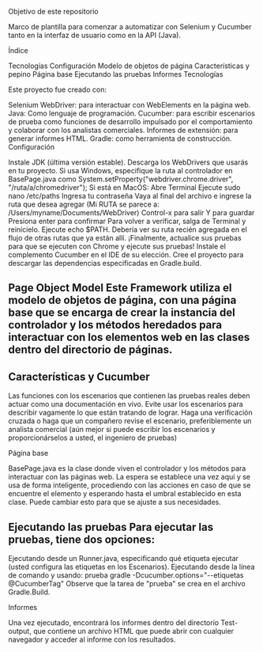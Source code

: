 Objetivo de este repositorio

Marco de plantilla para comenzar a automatizar con Selenium y Cucumber tanto en la interfaz de usuario como en la API (Java).

Índice

Tecnologías
Configuración
Modelo de objetos de página
Características y pepino
Página base
Ejecutando las pruebas
Informes
Tecnologías

Este proyecto fue creado con:

Selenium WebDriver: para interactuar con WebElements en la página web.
Java: Como lenguaje de programación.
Cucumber: para escribir escenarios de prueba como funciones de desarrollo impulsado por el comportamiento y colaborar con los analistas comerciales.
Informes de extensión: para generar informes HTML.
Gradle: como herramienta de construcción.
Configuración

Instale JDK (última versión estable).
Descarga los WebDrivers que usarás en tu proyecto.
Si usa Windows, especifique la ruta al controlador en BasePage.java como
System.setProperty("webdriver.chrome.driver", "/ruta/a/chromedriver");
Si está en MacOS:
Abre Terminal
Ejecute sudo nano /etc/paths
Ingresa tu contraseña
Vaya al final del archivo e ingrese la ruta que desea agregar (Mi RUTA se parece a: /Users/myname/Documents/WebDriver)
Control-x para salir
Y para guardar
Presiona enter para confirmar
Para volver a verificar, salga de Terminal y reinícielo. Ejecute echo $PATH. Debería ver su ruta recién agregada en el flujo de otras rutas que ya están allí.
¡Finalmente, actualice sus pruebas para que se ejecuten con Chrome y ejecute sus pruebas!
Instale el complemento Cucumber en el IDE de su elección.
Cree el proyecto para descargar las dependencias especificadas en Gradle.build.
## Page Object Model Este Framework utiliza el modelo de objetos de página, con una página base que se encarga de crear la instancia del controlador y los métodos heredados para interactuar con los elementos web en las clases dentro del directorio de páginas.

## Características y Cucumber

Las funciones con los escenarios que contienen las pruebas reales deben actuar como una documentación en vivo. Evite usar los escenarios para describir vagamente lo que están tratando de lograr. Haga una verificación cruzada o haga que un compañero revise el escenario, preferiblemente un analista comercial (aún mejor si puede escribir los escenarios y proporcionárselos a usted, el ingeniero de pruebas)

Página base

BasePage.java es la clase donde viven el controlador y los métodos para interactuar con las páginas web. La espera se establece una vez aquí y se usa de forma inteligente, procediendo con las acciones en caso de que se encuentre el elemento y esperando hasta el umbral establecido en esta clase. Puede cambiar esto para que se ajuste a sus necesidades.

## Ejecutando las pruebas Para ejecutar las pruebas, tiene dos opciones:

Ejecutando desde un Runner.java, especificando qué etiqueta ejecutar (usted configura las etiquetas en los Escenarios).
Ejecutando desde la línea de comando y usando:
prueba gradle -Dcucumber.options="--etiquetas @CucumberTag"
Observe que la tarea de "prueba" se crea en el archivo Gradle.Build.

Informes

Una vez ejecutado, encontrará los informes dentro del directorio Test-output, que contiene un archivo HTML que puede abrir con cualquier navegador y acceder al informe con los resultados.
